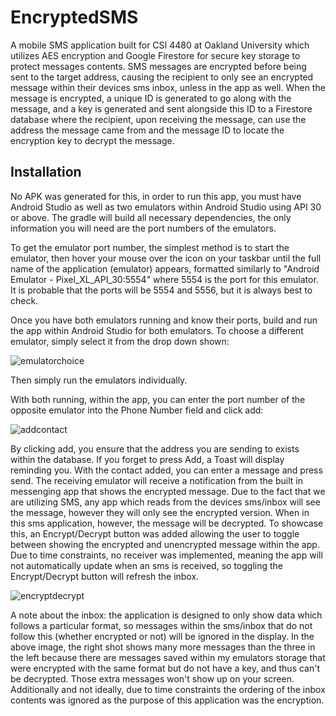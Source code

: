 # EncryptedSMS

A mobile SMS application built for CSI 4480 at Oakland University which utilizes AES encryption and Google Firestore for secure key 
storage to protect messages contents. SMS messages are encrypted before being sent to the target address, causing the recipient to 
only see an encrypted message within their devices sms inbox, unless in the app as well. When the message is encrypted, a unique ID 
is generated to go along with the message, and a key is generated and sent alongside this ID to a Firestore database where the recipient, 
upon receiving the message, can use the address the message came from and the message ID to locate the encryption key to decrypt the message. 

## Installation
No APK was generated for this, in order to run this app, you must have Android Studio as well as two emulators within Android Studio
using API 30 or above. The gradle will build all necessary dependencies, the only information you will need are the port numbers
of the emulators.

To get the emulator port number, the simplest method is to start the emulator, then hover your mouse over the icon on your taskbar
until the full name of the application (emulator) appears, formatted similarly to "Android Emulator - Pixel_XL_API_30:5554" where
5554 is the port for this emulator. It is probable that the ports will be 5554 and 5556, but it is always best to check.

Once you have both emulators running and know their ports, build and run the app within Android Studio for both emulators. To choose
a different emulator, simply select it from the drop down shown:

![emulatorchoice](https://user-images.githubusercontent.com/18041942/128904833-fcd1fc8a-9341-423c-aefd-5734ecab1756.png)

Then simply run the emulators individually. 

With both running, within the app, you can enter the port number of the opposite emulator into the Phone Number field and click add:

![addcontact](https://user-images.githubusercontent.com/18041942/128905198-52181bfe-7d5f-4c3a-8f64-51970da4430b.png)

By clicking add, you ensure that the address you are sending to exists within the database. If you forget to press Add, a Toast 
will display reminding you. With the contact added, you can enter a message and press send. The receiving emulator will receive
a notification from the built in messenging app that shows the encrypted message. Due to the fact that we are utilizing SMS, any 
app which reads from the devices sms/inbox will see the message, however they will only see the encrypted version. When in this sms
application, however, the message will be decrypted. To showcase this, an Encrypt/Decrypt button was added allowing the user to 
toggle between showing the encrypted and unencrypted message within the app. Due to time constraints, no receiver was implemented, 
meaning the app will not automatically update when an sms is received, so toggling the Encrypt/Decrypt button will refresh the inbox.

![encryptdecrypt](https://user-images.githubusercontent.com/18041942/128906340-f3471850-ca42-486d-b1aa-737fc4eeee5c.png)

A note about the inbox: the application is designed to only show data which follows a particular format, so messages within the 
sms/inbox that do not follow this (whether encrypted or not) will be ignored in the display. In the above image, the right 
shot shows many more messages than the three in the left because there are messages saved within my emulators storage that were
encrypted with the same format but do not have a key, and thus can't be decrypted. Those extra messages won't show up on your 
screen. Additionally and not ideally, due to time constraints the ordering of the inbox contents was ignored as the purpose of
this application was the encryption.
